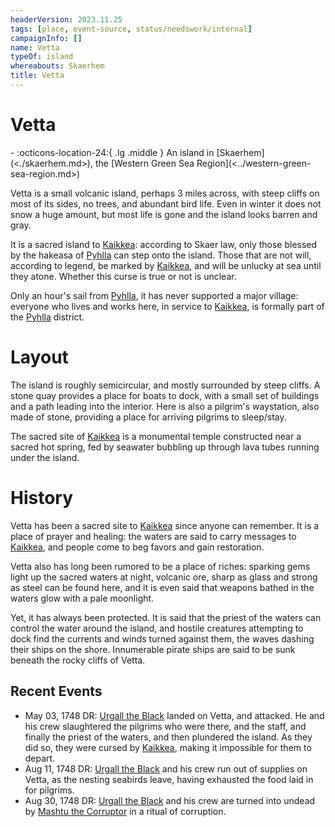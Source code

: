 ```yaml
---
headerVersion: 2023.11.25
tags: [place, event-source, status/needswork/internal]
campaignInfo: []
name: Vetta
typeOf: island
whereabouts: Skaerhem
title: Vetta
---
```

# Vetta
<div class="grid cards ext-narrow-margin ext-one-column" markdown>
-    :octicons-location-24:{ .lg .middle } An island in [Skaerhem](<./skaerhem.md>), the [Western Green Sea Region](<../western-green-sea-region.md>)  
</div>




Vetta is a small volcanic island, perhaps 3 miles across, with steep cliffs on most of its sides, no trees, and abundant bird life. Even in winter it does not snow a huge amount, but most life is gone and the island looks barren and gray.

It is a sacred island to [Kaikkea](<../../../cosmology/gods/incorporeal-gods/kaikkea.md>): according to Skaer law, only those blessed by the hakeasa of [Pyhlla](<./pyhlla.md>) can step onto the island. Those that are not will, according to legend, be marked by [Kaikkea](<../../../cosmology/gods/incorporeal-gods/kaikkea.md>), and will be unlucky at sea until they atone. Whether this curse is true or not is unclear.

Only an hour's sail from [Pyhlla](<./pyhlla.md>), it has never supported a major village: everyone who lives and works here, in service to [Kaikkea](<../../../cosmology/gods/incorporeal-gods/kaikkea.md>), is formally part of the [Pyhlla](<./pyhlla.md>) district. 

# Layout

The island is roughly semicircular, and mostly surrounded by steep cliffs. A stone quay provides a place for boats to dock, with a small set of buildings and a path leading into the interior. Here is also a pilgrim's waystation, also made of stone, providing a place for arriving pilgrims to sleep/stay. 

The sacred site of [Kaikkea](<../../../cosmology/gods/incorporeal-gods/kaikkea.md>) is a monumental temple constructed near a sacred hot spring, fed by seawater bubbling up through lava tubes running under the island. 
# History

Vetta has been a sacred site to [Kaikkea](<../../../cosmology/gods/incorporeal-gods/kaikkea.md>) since anyone can remember. It is a place of prayer and healing: the waters are said to carry messages to [Kaikkea](<../../../cosmology/gods/incorporeal-gods/kaikkea.md>), and people come to beg favors and gain restoration. 

Vetta also has long been rumored to be a place of riches: sparking gems light up the sacred waters at night, volcanic ore, sharp as glass and strong as steel can be found here, and it is even said that weapons bathed in the waters glow with a pale moonlight. 

Yet, it has always been protected. It is said that the priest of the waters can control the water around the island, and hostile creatures attempting to dock find the currents and winds turned against them, the waves dashing their ships on the shore. Innumerable pirate ships are said to be sunk beneath the rocky cliffs of Vetta. 
## Recent Events
- May 03, 1748 DR: [Urgall the Black](<../../../people/skaer/urgall-the-black.md>) landed on Vetta, and attacked. He and his crew slaughtered the pilgrims who were there, and the staff, and finally the priest of the waters, and then plundered the island. As they did so, they were cursed by [Kaikkea](<../../../cosmology/gods/incorporeal-gods/kaikkea.md>), making it impossible for them to depart.
- Aug 11, 1748 DR: [Urgall the Black](<../../../people/skaer/urgall-the-black.md>) and his crew run out of supplies on Vetta, as the nesting seabirds leave, having exhausted the food laid in for pilgrims. 
- Aug 30, 1748 DR: [Urgall the Black](<../../../people/skaer/urgall-the-black.md>) and his crew are turned into undead by [Mashtu the Corruptor](<../../../people/extraplanar-powers/mashtu-the-corruptor.md>) in a ritual of corruption. 
